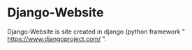 # Django-Website
Django-Website is site created in django (python framework " https://www.djangoproject.com/ ".

